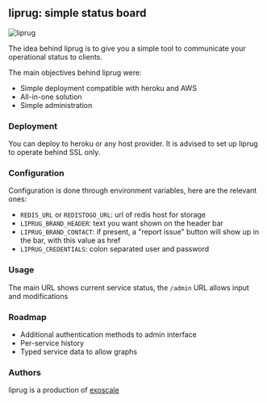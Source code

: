 liprug: simple status board
----------------------------

![liprug](http://i.imgur.com/kusLR6U.png)

The idea behind liprug is to give you a simple tool
to communicate your operational status to clients.

The main objectives behind liprug were:

* Simple deployment compatible with heroku and AWS
* All-in-one solution
* Simple administration

### Deployment

You can deploy to heroku or any host provider. It is advised to set up liprug to operate
behind SSL only.

### Configuration

Configuration is done through environment variables, here are the relevant ones:

* `REDIS_URL` or `REDISTOGO_URL`: url of redis host for storage
* `LIPRUG_BRAND_HEADER`: text you want shown on the header bar
* `LIPRUG_BRAND_CONTACT`: if present, a "report issue" button will show up in the bar, with this value as href
* `LIPRUG_CREDENTIALS`: colon separated user and password

### Usage

The main URL shows current service status, the `/admin` URL allows input and modifications

### Roadmap

* Additional authentication methods to admin interface
* Per-service history
* Typed service data to allow graphs

### Authors

liprug is a production of [exoscale](https://exoscale.ch)
